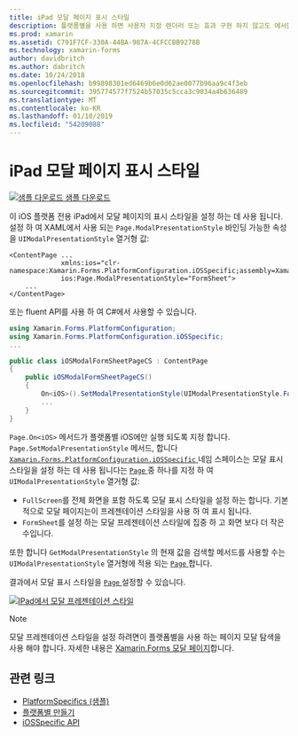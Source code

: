```yaml
---
title: iPad 모달 페이지 표시 스타일
description: 플랫폼별을 사용 하면 사용자 지정 렌더러 또는 효과 구현 하지 않고도 에서만 특정 플랫폼에서 사용할 수 있는 기능을 사용할 수 있습니다. 이 문서에는 iOS 플랫폼 특정 집합 iPad에서 모달 페이지의 표시 스타일을 사용 하는 방법을 설명 합니다.
ms.prod: xamarin
ms.assetid: C791F7CF-330A-44BA-987A-4CFCCBB9278B
ms.technology: xamarin-forms
author: davidbritch
ms.author: dabritch
ms.date: 10/24/2018
ms.openlocfilehash: b99898301ed6469b6e0d62ae0077b96aa9c4f3eb
ms.sourcegitcommit: 395774577f7524b57035c5cca3c9034a4b636489
ms.translationtype: MT
ms.contentlocale: ko-KR
ms.lasthandoff: 01/10/2019
ms.locfileid: "54209088"
---
```

# <a name="ipad-modal-page-presentation-style"></a>iPad 모달 페이지 표시 스타일

[![샘플 다운로드](~/media/shared/download.png) 샘플 다운로드](https://developer.xamarin.com/samples/xamarin-forms/userinterface/platformspecifics/)

이 iOS 플랫폼 전용 iPad에서 모달 페이지의 표시 스타일을 설정 하는 데 사용 됩니다. 설정 하 여 XAML에서 사용 되는 `Page.ModalPresentationStyle` 바인딩 가능한 속성을 `UIModalPresentationStyle` 열거형 값:

```xaml
<ContentPage ...
             xmlns:ios="clr-namespace:Xamarin.Forms.PlatformConfiguration.iOSSpecific;assembly=Xamarin.Forms.Core"
             ios:Page.ModalPresentationStyle="FormSheet">
    ...
</ContentPage>
```

또는 fluent API를 사용 하 여 C#에서 사용할 수 있습니다.

```csharp
using Xamarin.Forms.PlatformConfiguration;
using Xamarin.Forms.PlatformConfiguration.iOSSpecific;
...

public class iOSModalFormSheetPageCS : ContentPage
{
    public iOSModalFormSheetPageCS()
    {
        On<iOS>().SetModalPresentationStyle(UIModalPresentationStyle.FormSheet);
        ...
    }
}
```

`Page.On<iOS>` 메서드가 플랫폼별 iOS에만 실행 되도록 지정 합니다. `Page.SetModalPresentationStyle` 메서드, 합니다 [ `Xamarin.Forms.PlatformConfiguration.iOSSpecific` ](xref:Xamarin.Forms.PlatformConfiguration.iOSSpecific) 네임 스페이스는 모달 표시 스타일을 설정 하는 데 사용 됩니다는 [ `Page` ](xref:Xamarin.Forms.Page) 중 하나를 지정 하 여 `UIModalPresentationStyle` 열거형 값:

- `FullScreen`를 전체 화면을 포함 하도록 모달 표시 스타일을 설정 하는 합니다. 기본적으로 모달 페이지는이 프레젠테이션 스타일을 사용 하 여 표시 됩니다.
- `FormSheet`를 설정 하는 모달 프레젠테이션 스타일에 집중 하 고 화면 보다 더 작은 수입니다.

또한 합니다 `GetModalPresentationStyle` 의 현재 값을 검색할 메서드를 사용할 수는 `UIModalPresentationStyle` 열거형에 적용 되는 [ `Page` ](xref:Xamarin.Forms.Page)합니다.

결과에서 모달 표시 스타일을 [ `Page` ](xref:Xamarin.Forms.Page) 설정할 수 있습니다.

[![](page-presentation-style-images/modal-presentation-style-small.png "IPad에서 모달 프레젠테이션 스타일")](page-presentation-style-images/modal-presentation-style-large.png#lightbox "iPad에서 모달 표시 스타일")

> [!NOTE]
> 모달 프레젠테이션 스타일을 설정 하려면이 플랫폼별을 사용 하는 페이지 모달 탐색을 사용 해야 합니다. 자세한 내용은 [Xamarin.Forms 모달 페이지](~/xamarin-forms/app-fundamentals/navigation/modal.md)합니다.

## <a name="related-links"></a>관련 링크

- [PlatformSpecifics (샘플)](https://developer.xamarin.com/samples/xamarin-forms/userinterface/platformspecifics/)
- [플랫폼별 만들기](~/xamarin-forms/platform/platform-specifics/index.md#creating-platform-specifics)
- [iOSSpecific API](xref:Xamarin.Forms.PlatformConfiguration.iOSSpecific)
